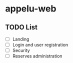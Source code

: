 # appelu-web

## TODO List

- [ ] Landing
- [ ] Login and user registration
- [ ] Security
- [ ] Reserves administration
